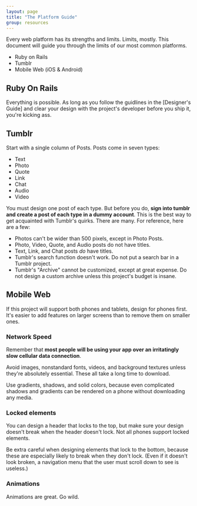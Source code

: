 ```yaml
---
layout: page
title: "The Platform Guide"
group: resources
---
```


Every web platform has its strengths and limits. Limits, mostly. This document will guide you through the limits of our most common platforms.

- Ruby on Rails
- Tumblr
- Mobile Web (iOS & Android)

## Ruby On Rails

Everything is possible. As long as you follow the guidlines in the [Designer's Guide] and clear your design with the project's developer before you ship it, you're kicking ass.


## Tumblr

Start with a single column of Posts. Posts come in seven types:

- Text
- Photo
- Quote
- Link
- Chat
- Audio
- Video

You must design one post of each type. But before you do, **sign into tumblr and create a post of each type in a dummy account**. This is the best way to get acquainted with Tumblr's quirks. There are many. For reference, here are a few:

- Photos can't be wider than 500 pixels, except in Photo Posts.
- Photo, Video, Quote, and Audio posts do not have titles.
- Text, Link, and Chat posts *do* have titles.
- Tumblr's search function doesn't work. Do not put a search bar in a Tumblr project.
- Tumblr's "Archive" cannot be customized, except at great expense. Do not design a custom archive unless this project's budget is insane.

## Mobile Web

If this project will support both phones and tablets, design for phones first. It's easier to add features on larger screens than to remove them on smaller ones.


### Network Speed

Remember that **most people will be using your app over an irritatingly slow cellular data connection**. 

Avoid images, nonstandard fonts, videos, and background textures unless they're absolutely essential. These all take a long time to download.

Use gradients, shadows, and solid colors, because even complicated shadows and gradients can be rendered on a phone without downloading any media.

### Locked elements

You can design a header that locks to the top, but make sure your design doesn't break when the header doesn't lock. Not all phones support locked elements.

Be extra careful when designing elements that lock to the bottom, because these are especially likely to break when they don't lock. (Even if it doesn't look broken, a navigation menu that the user must scroll down to see is useless.)

### Animations

Animations are great. Go wild.
